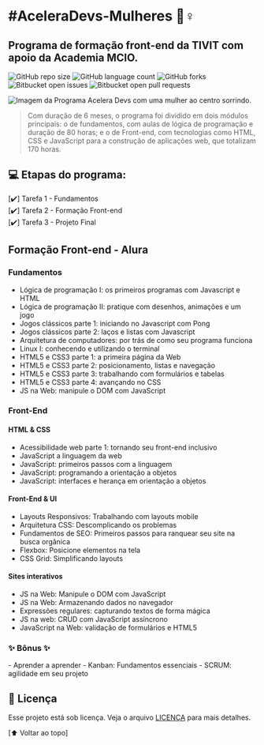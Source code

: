 <h1 id="acelera">#AceleraDevs-Mulheres 🚀♀️ </h1> 
<h2>Programa de formação front-end da TIVIT com apoio da Academia MCIO.</h2>

![GitHub repo size](https://img.shields.io/github/repo-size/Ellen-code/AceleraDevs-Mulheres?color=redwhite&style=for-the-badge)
![GitHub language count](https://img.shields.io/github/languages/count/Ellen-code/AceleraDevs-Mulheres?style=for-the-badge)
![GitHub forks](https://img.shields.io/github/forks/Ellen-code/AceleraDevs-Mulheres?style=for-the-badge)
![Bitbucket open issues](https://img.shields.io/bitbucket/issues/Ellen-code/AceleraDevs-Mulheres?style=for-the-badge)
![Bitbucket open pull requests](https://img.shields.io/bitbucket/pr-raw/Ellen-code/AceleraDevs-Mulheres?style=for-the-badge)
  
<img src="https://i.imgur.com/G9TLqvI.jpg" alt="Imagem da Programa Acelera Devs com uma mulher ao centro sorrindo.">

> Com duração de 6 meses, o programa foi dividido em dois módulos principais: o de fundamentos, com aulas de lógica de programação e duração de 80 horas; e o de Front-end, com tecnologias como HTML, CSS e JavaScript para a construção de aplicações web, que totalizam 170 horas.

## 💻 Etapas do programa:

[✔️] Tarefa 1 - Fundamentos <br>
[✔️] Tarefa 2 - Formação Front-end <br>
[✔️] Tarefa 3 - Projeto Final
  
  
<h2>Formação Front-end - Alura</h2>

<h3>Fundamentos</h3>

- Lógica de programação I: os primeiros programas com Javascript e HTML 
- Lógica de programação II: pratique com desenhos, animações e um jogo 
- Jogos clássicos parte 1: iniciando no Javascript com Pong 
- Jogos clássicos parte 2: laços e listas com Javascript 
- Arquitetura de computadores: por trás de como seu programa funciona 
- Linux I: conhecendo e utilizando o terminal 
- HTML5 e CSS3 parte 1: a primeira página da Web 
- HTML5 e CSS3 parte 2: posicionamento, listas e navegação 
- HTML5 e CSS3 parte 3: trabalhando com formulários e tabelas 
- HTML5 e CSS3 parte 4: avançando no CSS 
- JS na Web: manipule o DOM com JavaScript 
 
<h3>Front-End</h3>
  
<h4>HTML & CSS</h4>

- Acessibilidade web parte 1: tornando seu front-end inclusivo 
- JavaScript a linguagem da web
- JavaScript: primeiros passos com a linguagem 
- JavaScript: programando a orientação a objetos 
- JavaScript: interfaces e herança em orientação a objetos 
  
<h4>Front-End & UI</h4>

- Layouts Responsivos: Trabalhando com layouts mobile 
- Arquitetura CSS: Descomplicando os problemas 
- Fundamentos de SEO: Primeiros passos para ranquear seu site na busca orgânica
- Flexbox: Posicione elementos na tela
- CSS Grid: Simplificando layouts
  
<h4>Sites interativos</h4>

- JS na Web: Manipule o DOM com JavaScript
- JS na Web: Armazenando dados no navegador
- Expressões regulares: capturando textos de forma mágica
- JS na web: CRUD com JavaScript assíncrono
- JavaScript na Web: validação de formulários e HTML5
  
<h3> ✨ Bônus ✨</h3>
- Aprender a aprender
- Kanban: Fundamentos essenciais
- SCRUM: agilidade em seu projeto

## 📝 Licença

Esse projeto está sob licença. Veja o arquivo [LICENÇA](LICENSE.md) para mais detalhes.

[⬆ Voltar ao topo]<a href="#acelera"></a><br>
